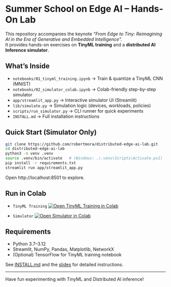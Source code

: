 
# Summer School on Edge AI – Hands-On Lab

This repository accompanies the keynote *"From Edge to Tiny: Reimagining AI in the Era of Generative and Embedded Intelligence".*  
It provides hands-on exercises on **TinyML training** and a **distributed AI Inference simulator**.

## What’s Inside
- `notebooks/01_tinyml_training.ipynb` → Train & quantize a TinyML CNN (MNIST)  
- `notebooks/02_simulator_colab.ipynb` → Colab-friendly step-by-step simulator  
- `app/streamlit_app.py` → Interactive simulator UI (Streamlit)  
- `lib/simulate.py` → Simulation logic (devices, workloads, policies)  
- `scripts/run_simulator.py` → CLI runner for quick experiments  
- `INSTALL.md` → Full installation instructions  

## Quick Start (Simulator Only)
```bash
git clone https://github.com/robertmora/distributed-edge-ai-lab.git
cd distributed-edge-ai-lab
python3 -m venv .venv
source .venv/bin/activate   # (Windows: .\.venv\Scripts\Activate.ps1)
pip install -r requirements.txt
streamlit run app/streamlit_app.py
```

Open http://localhost:8501 to explore.

## Run in Colab
- `TinyML Training` [![Open TinyML Training in Colab](https://colab.research.google.com/assets/colab-badge.svg)](https://colab.research.google.com/drive/15OEifrX-zNcVeYvsXhLkoi9MfLw40x4W?usp=sharing)

- `Simulator` [![Open Simulator in Colab](https://colab.research.google.com/assets/colab-badge.svg)](https://colab.research.google.com/drive/1jwduBVq0Xcla1Q-lLdC-gbtwBRiTJcB5?usp=sharing)

## Requirements
- Python 3.7–3.12  
- Streamlit, NumPy, Pandas, Matplotlib, NetworkX  
- (Optional) TensorFlow for TinyML training notebook  

See [INSTALL.md](INSTALL.md) and the [slides]([INSTALL.md](https://github.com/robertmora/distributed-edge-ai-lab/blob/main/Summer%20School%20on%20Edge%20AI%20%E2%80%93%20Exercise%20Session.pdf)) for detailed instructions.

---
Have fun experimenting with TinyML and Distributed AI inference!
